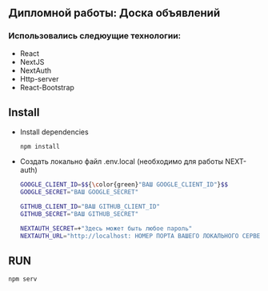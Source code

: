 ## Дипломной работы: Доска объявлений

### Использовались следюущие технологии:

- React
- NextJS
- NextAuth
- Http-server
- React-Bootstrap

## Install
- Install dependencies
  ```bash
  npm install
  ```
- Создать локально файл .env.local (необходимо для работы NEXT-auth)
  ```bash
  GOOGLE_CLIENT_ID=$${\color{green}"ВАШ GOOGLE_CLIENT_ID"}$$
  GOOGLE_SECRET="ВАШ GOOGLE_SECRET"

  GITHUB_CLIENT_ID="ВАШ GITHUB_CLIENT_ID"
  GITHUB_SECRET="ВАШ GITHUB_SECRET"

  NEXTAUTH_SECRET=+"Здесь может быть любое пароль"
  NEXTAUTH_URL="http://localhost: НОМЕР ПОРТА ВАШЕГО ЛОКАЛЬНОГО СЕРВЕРА"
  ```

## RUN

  ```bash
  npm serv
  ```


